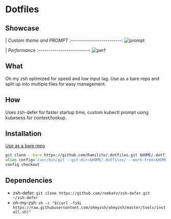 # Dotfiles

## Showcase
|  _Custom theme and PROMPT_
:-------------------------:
![prompt](https://raw.github.com/Ramilito/.dotfiles/main/docs/images/prompt.png)

|  _Performance_
:-------------------------:
![perf](https://raw.github.com/Ramilito/.dotfiles/main/docs/images/dotfiles-perf.png)

## What
Oh my zsh optimized for speed and low input lag.
Use as a bare repo and split up into multiple files for easy management.

## How
Uses zsh-defer for faster startup time, custom kubectl prompt using kubesess for context/lookup.


## Installation

[Use as a bare repo](https://www.atlassian.com/git/tutorials/dotfiles)

```zsh
git clone --bare https://github.com/Ramilito/.dotfiles.git $HOME/.dotfiles
alias config='/usr/bin/git --git-dir=$HOME/.dotfiles/ --work-tree=$HOME'
config checkout

```
## Dependencies

- zsh-defer: `git clone https://github.com/romkatv/zsh-defer.git ~/zsh-defer`
- oh-my-zsh: `sh -c "$(curl -fsSL https://raw.githubusercontent.com/ohmyzsh/ohmyzsh/master/tools/install.sh)"`


